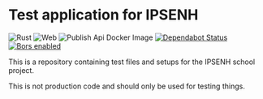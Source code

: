 # Test application for IPSENH

![Rust](https://github.com/journalio/test-rocket-app/workflows/Rust/badge.svg?branch=develop)
![Web](https://github.com/journalio/test-rocket-app/workflows/Web/badge.svg?branch=develop)
![Publish Api Docker Image](https://github.com/journalio/test-rocket-app/workflows/Publish%20Api%20Docker%20Image/badge.svg?branch=develop)
[![Dependabot Status](https://api.dependabot.com/badges/status?host=github&repo=journalio/test-rocket-app)](https://dependabot.com)
[![Bors enabled](https://bors.tech/images/badge_small.svg)](https://app.bors.tech/repositories/23668)

This is a repository containing test files and setups for the IPSENH school project.

This is not production code and should only be used for testing things.
